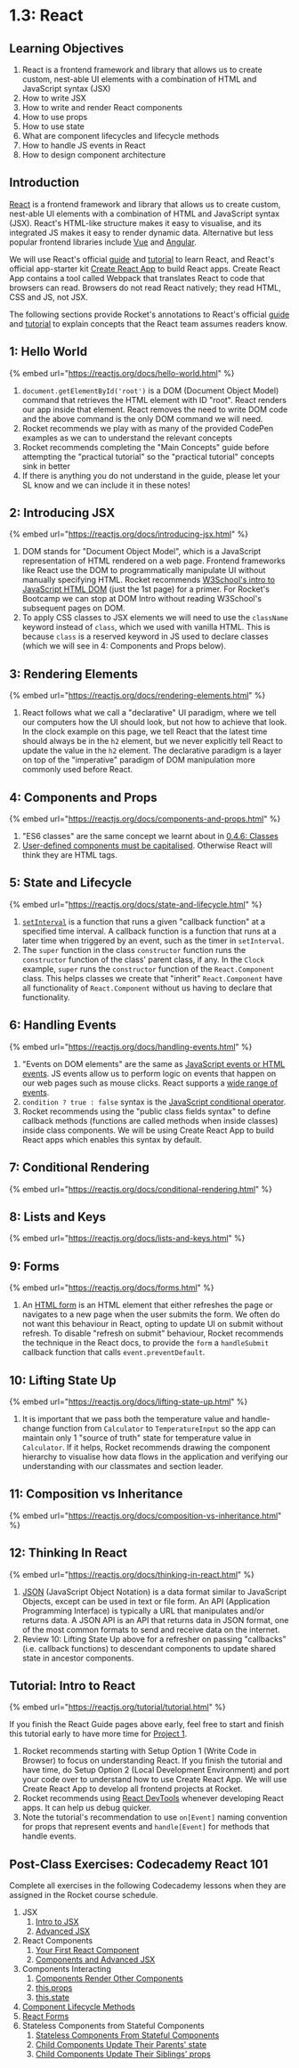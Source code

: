 # 1.3: React

## Learning Objectives

1. React is a frontend framework and library that allows us to create custom, nest-able UI elements with a combination of HTML and JavaScript syntax (JSX)
2. How to write JSX
3. How to write and render React components
4. How to use props
5. How to use state
6. What are component lifecycles and lifecycle methods
7. How to handle JS events in React
8. How to design component architecture

## Introduction

[React](https://reactjs.org) is a frontend framework and library that allows us to create custom, nest-able UI elements with a combination of HTML and JavaScript syntax (JSX). React's HTML-like structure makes it easy to visualise, and its integrated JS makes it easy to render dynamic data. Alternative but less popular frontend libraries include [Vue](https://vuejs.org) and [Angular](https://angularjs.org).

We will use React's official [guide](https://reactjs.org/docs/hello-world.html) and [tutorial](https://reactjs.org/tutorial/tutorial.html) to learn React, and React's official app-starter kit [Create React App](https://create-react-app.dev) to build React apps. Create React App contains a tool called Webpack that translates React to code that browsers can read. Browsers do not read React natively; they read HTML, CSS and JS, not JSX.

The following sections provide Rocket's annotations to React's official [guide](https://reactjs.org/docs/hello-world.html) and [tutorial](https://reactjs.org/tutorial/tutorial.html) to explain concepts that the React team assumes readers know.

## 1: Hello World

{% embed url="https://reactjs.org/docs/hello-world.html" %}

1. `document.getElementById('root')` is a DOM (Document Object Model) command that retrieves the HTML element with ID "root". React renders our app inside that element. React removes the need to write DOM code and the above command is the only DOM command we will need.
2. Rocket recommends we play with as many of the provided CodePen examples as we can to understand the relevant concepts
3. Rocket recommends completing the "Main Concepts" guide before attempting the "practical tutorial" so the "practical tutorial" concepts sink in better
4. If there is anything you do not understand in the guide, please let your SL know and we can include it in these notes!

## 2: Introducing JSX

{% embed url="https://reactjs.org/docs/introducing-jsx.html" %}

1. DOM stands for "Document Object Model", which is a JavaScript representation of HTML rendered on a web page. Frontend frameworks like React use the DOM to programmatically manipulate UI without manually specifying HTML. Rocket recommends [W3School's intro to JavaScript HTML DOM](https://www.w3schools.com/js/js\_htmldom.asp) (just the 1st page) for a primer. For Rocket's Bootcamp we can stop at DOM Intro without reading W3School's subsequent pages on DOM.
2. To apply CSS classes to JSX elements we will need to use the `className` keyword instead of `class`, which we used with vanilla HTML. This is because `class` is a reserved keyword in JS used to declare classes (which we will see in 4: Components and Props below).

## 3: Rendering Elements

{% embed url="https://reactjs.org/docs/rendering-elements.html" %}

1. React follows what we call a "declarative" UI paradigm, where we tell our computers how the UI should look, but not how to achieve that look. In the clock example on this page, we tell React that the latest time should always be in the `h2` element, but we never explicitly tell React to update the value in the `h2` element. The declarative paradigm is a layer on top of the "imperative" paradigm of DOM manipulation more commonly used before React.

## 4: Components and Props

{% embed url="https://reactjs.org/docs/components-and-props.html" %}

1. "ES6 classes" are the same concept we learnt about in [0.4.6: Classes](../0-foundations/0.4-javascript/0.4.6-classes.md)
2. [User-defined components must be capitalised](https://reactjs.org/docs/jsx-in-depth.html#user-defined-components-must-be-capitalized). Otherwise React will think they are HTML tags.

## 5: State and Lifecycle

{% embed url="https://reactjs.org/docs/state-and-lifecycle.html" %}

1. [`setInterval`](https://www.w3schools.com/jsref/met\_win\_setinterval.asp) is a function that runs a given "callback function" at a specified time interval. A callback function is a function that runs at a later time when triggered by an event, such as the timer in `setInterval`.
2. The `super` function in the class `constructor` function runs the `constructor` function of the class' parent class, if any. In the `Clock` example, `super` runs the `constructor` function of the `React.Component` class. This helps classes we create that "inherit" `React.Component` have all functionality of `React.Component` without us having to declare that functionality.

## 6: Handling Events

{% embed url="https://reactjs.org/docs/handling-events.html" %}

1. "Events on DOM elements" are the same as [JavaScript events or HTML events](https://www.w3schools.com/js/js\_events.asp). JS events allow us to perform logic on events that happen on our web pages such as mouse clicks. React supports a [wide range of events](https://reactjs.org/docs/events.html#supported-events).
2. `condition ? true : false` syntax is the [JavaScript conditional operator](https://developer.mozilla.org/en-US/docs/Web/JavaScript/Reference/Operators/Conditional\_Operator).
3. Rocket recommends using the "public class fields syntax" to define callback methods (functions are called methods when inside classes) inside class components. We will be using Create React App to build React apps which enables this syntax by default.

## 7: Conditional Rendering

{% embed url="https://reactjs.org/docs/conditional-rendering.html" %}

## 8: Lists and Keys

{% embed url="https://reactjs.org/docs/lists-and-keys.html" %}

## 9: Forms

{% embed url="https://reactjs.org/docs/forms.html" %}

1. An [HTML form](https://www.w3schools.com/html/html\_forms.asp) is an HTML element that either refreshes the page or navigates to a new page when the user submits the form. We often do not want this behaviour in React, opting to update UI on submit without refresh. To disable "refresh on submit" behaviour, Rocket recommends the technique in the React docs, to provide the `form` a `handleSubmit` callback function that calls `event.preventDefault`.

## 10: Lifting State Up

{% embed url="https://reactjs.org/docs/lifting-state-up.html" %}

1. It is important that we pass both the temperature value and handle-change function from `Calculator` to `TemperatureInput` so the app can maintain only 1 "source of truth" state for temperature value in `Calculator`. If it helps, Rocket recommends drawing the component hierarchy to visualise how data flows in the application and verifying our understanding with our classmates and section leader.

## 11: Composition vs Inheritance

{% embed url="https://reactjs.org/docs/composition-vs-inheritance.html" %}

## 12: Thinking In React

{% embed url="https://reactjs.org/docs/thinking-in-react.html" %}

1. [JSON](https://www.w3schools.com/js/js\_json\_intro.asp) (JavaScript Object Notation) is a data format similar to JavaScript Objects, except can be used in text or file form. An API (Application Programming Interface) is typically a URL that manipulates and/or returns data. A JSON API is an API that returns data in JSON format, one of the most common formats to send and receive data on the internet.
2. Review 10: Lifting State Up above for a refresher on passing "callbacks" (i.e. callback functions) to descendant components to update shared state in ancestor components.

## Tutorial: Intro to React

{% embed url="https://reactjs.org/tutorial/tutorial.html" %}

If you finish the React Guide pages above early, feel free to start and finish this tutorial early to have more time for [Project 1](1.p-frontend-app.md).

1. Rocket recommends starting with Setup Option 1 (Write Code in Browser) to focus on understanding React. If you finish the tutorial and have time, do Setup Option 2 (Local Development Environment) and port your code over to understand how to use Create React App. We will use Create React App to develop all frontend projects at Rocket.
2. Rocket recommends using [React DevTools](https://chrome.google.com/webstore/detail/react-developer-tools/fmkadmapgofadopljbjfkapdkoienihi?hl=en) whenever developing React apps. It can help us debug quicker.
3. Note the tutorial's recommendation to use `on[Event]` naming convention for props that represent events and `handle[Event]` for methods that handle events.

## Post-Class Exercises: Codecademy React 101

Complete all exercises in the following Codecademy lessons when they are assigned in the Rocket course schedule.

1. JSX
   1. [Intro to JSX](https://www.codecademy.com/courses/react-101/lessons/react-jsx-intro/exercises/why-react)
   2. [Advanced JSX](https://www.codecademy.com/courses/react-101/lessons/react-jsx-advanced/exercises/jsx-classname-class)
2. React Components
   1. [Your First React Component](https://www.codecademy.com/courses/react-101/lessons/your-first-react-component/exercises/hello-world-component)
   2. [Components and Advanced JSX](https://www.codecademy.com/courses/react-101/lessons/react-components-advanced-jsx/exercises/render-multiline-jsx)
3. Components Interacting
   1. [Components Render Other Components](https://www.codecademy.com/courses/react-101/lessons/components-render-each-other/exercises/components-interacting-intro)
   2. [this.props](https://www.codecademy.com/courses/react-101/lessons/this-props/exercises/this-props-intro)
   3. [this.state](https://www.codecademy.com/courses/react-101/lessons/this-state/exercises/this-state-intro)
4. [Component Lifecycle Methods](https://www.codecademy.com/courses/react-101/lessons/component-lifecycle-methods/exercises/the-component-lifecycle)
5. [React Forms](https://www.codecademy.com/courses/react-101/lessons/react-forms/exercises/react-forms-intro)
6. Stateless Components from Stateful Components
   1. [Stateless Components From Stateful Components](https://www.codecademy.com/courses/react-101/lessons/stateless-inherit-stateful-intro/exercises/stateless-inherit-stateful)
   2. [Child Components Update Their Parents' state](https://www.codecademy.com/courses/react-101/lessons/child-updates-parents-state/exercises/child-updates-parents-state-intro)
   3. [Child Components Update Their Siblings' props](https://www.codecademy.com/courses/react-101/lessons/child-updates-sibling/exercises/child-updates-sibling-intro)

